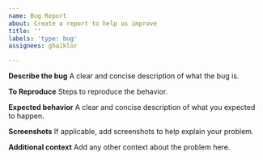 ```yaml
---
name: Bug Report
about: Create a report to help us improve
title: ''
labels: 'type: bug'
assignees: ghaiklor

---
```


**Describe the bug**
A clear and concise description of what the bug is.

**To Reproduce**
Steps to reproduce the behavior.

**Expected behavior**
A clear and concise description of what you expected to happen.

**Screenshots**
If applicable, add screenshots to help explain your problem.

**Additional context**
Add any other context about the problem here.
